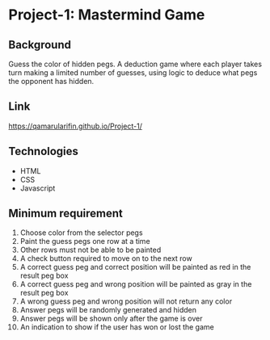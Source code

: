 # Project-1: Mastermind Game

## Background
Guess the color of hidden pegs. A deduction game where each player 
takes turn making a limited number of guesses, 
using logic to deduce what pegs the opponent has hidden.

## Link
https://qamarularifin.github.io/Project-1/

## Technologies
- HTML
- CSS
- Javascript

## Minimum requirement
1. Choose color from the selector pegs
2. Paint the guess pegs one row at a time
3. Other rows must not be able to be painted
4. A check button required to move on to the next row
5. A correct guess peg and correct position will be painted as red in the result peg box
6. A correct guess peg and wrong position will be painted as gray in the result peg box
7. A wrong guess peg and wrong position will not return any color
8. Answer pegs will be randomly generated and hidden
9. Answer pegs will be shown only after the game is over
10. An indication to show if the user has won or lost the game
